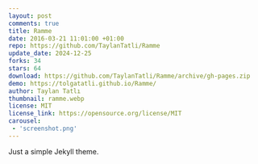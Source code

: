 ```yaml
---
layout: post
comments: true
title: Ramme
date: 2016-03-21 11:01:00 +01:00
repo: https://github.com/TaylanTatli/Ramme
update_date: 2024-12-25
forks: 34
stars: 64
download: https://github.com/TaylanTatli/Ramme/archive/gh-pages.zip
demo: https://tolgatatli.github.io/Ramme/
author: Taylan Tatlı
thumbnail: ramme.webp
license: MIT
license_link: https://opensource.org/license/MIT
carousel:
 - 'screenshot.png'
---
```


Just a simple Jekyll theme.
